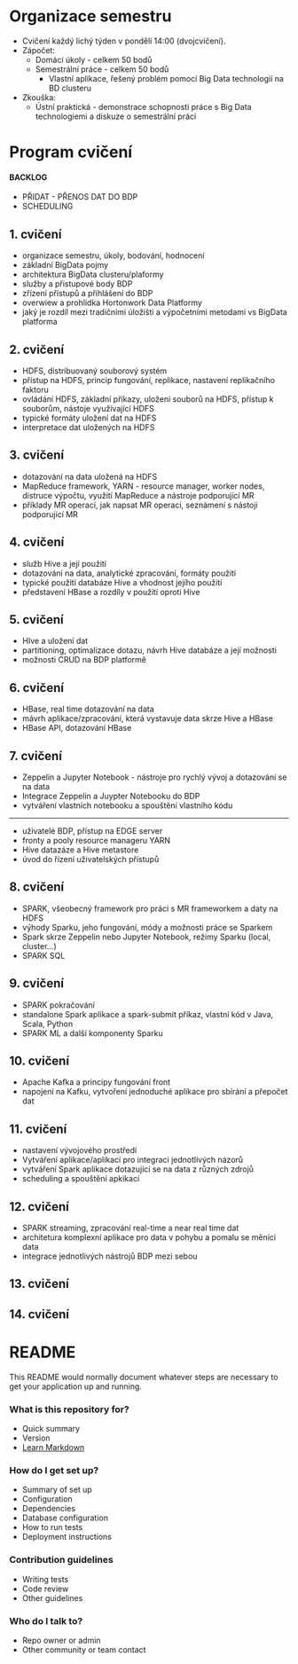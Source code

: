 # Organizace semestru

* Cvičení každý lichý týden v pondělí 14:00 (dvojcvičení).
* Zápočet:
  * Domácí úkoly - celkem 50 bodů
  * Semestrální práce - celkem 50 bodů
    * Vlastní aplikace, řešený problém pomocí Big Data technologií na BD clusteru
* Zkouška:
  * Ústní praktická - demonstrace schopnosti práce s Big Data technologiemi a diskuze o semestrální práci


# Program cvičení

#### BACKLOG
- PŘIDAT - PŘENOS DAT DO BDP
- SCHEDULING


## 1. cvičení

- organizace semestru, úkoly, bodování, hodnocení
- základní BigData pojmy
- architektura BigData clusteru/plaformy
- služby a přistupové body BDP
- zřízení přístupů a přihlášení do BDP
- overwiew a prohlídka Hortonwork Data Platformy
- jaký je rozdíl mezi tradičními úložišti a výpočetními metodami vs BigData platforma

## 2. cvičení

- HDFS, distribuovaný souborový systém
- přístup na HDFS, princip fungování, replikace, nastavení replikačního faktoru
- ovládání HDFS, základní příkazy, uložení souborů na HDFS, přístup k souborům, nástoje využívající HDFS
- typické formáty uložení dat na HDFS
- interpretace dat uložených na HDFS

## 3. cvičení

- dotazování na data uložená na HDFS
- MapReduce framework, YARN - resource manager, worker nodes, distruce výpočtu, využití MapReduce a nástroje podporující MR
- příklady MR operací, jak napsat MR operaci, seznámení s nástoji podporující MR 

## 4. cvičení

- služb Hive a její použití
- dotazování na data, analytické zpracování, formáty použití
- typické použití databáze Hive a vhodnost jejího použití
- představení HBase a rozdíly v použití oproti Hive

## 5. cvičení

- HIve a uložení dat
- partitioning, optimalizace dotazu, návrh Hive databáze a její možnosti
- možnosti CRUD na BDP platformě

## 6. cvičení

- HBase, real time dotazování na data
- mávrh aplikace/zpracování, která vystavuje data skrze Hive a HBase
- HBase API, dotazování HBase

## 7. cvičení

- Zeppelin a Jupyter Notebook - nástroje pro rychlý vývoj a dotazování se na data
- Integrace Zeppelin a Juypter Notebooku do BDP
- vytváření vlastních notebooku a spouštění vlastního kódu

----------------------

- uživatelé BDP, přístup na EDGE server
- fronty a pooly resource manageru YARN
- Hive datazáze a Hive metastore
- úvod do řízení uživatelských přístupů

## 8. cvičení

- SPARK, všeobecný framework pro práci s MR frameworkem a daty na HDFS
- výhody Sparku, jeho fungování, módy a možnosti práce se Sparkem
- Spark skrze Zeppelin nebo Jupyter Notebook, režimy Sparku (local, cluster...)
- SPARK SQL

## 9. cvičení

- SPARK pokračování
- standalone Spark aplikace a spark-submit příkaz, vlastní kód v Java, Scala, Python
- SPARK ML a další komponenty Sparku

## 10. cvičení

- Apache Kafka a principy fungování front
- napojení na Kafku, vytvoření jednoduché aplikace pro sbírání a přepočet dat

## 11. cvičení

- nastavení vývojového prostředí
- Vytváření aplikace/aplikací pro integraci jednotlivých názorů
- vytváření Spark aplikace dotazující se na data z různých zdrojů
- scheduling a spouštění apkikací

## 12. cvičení

- SPARK streaming, zpracování real-time a near real time dat
- architetura komplexní aplikace pro data v pohybu a pomalu se měnící data
- integrace jednotlivých nástrojů BDP mezi sebou

## 13. cvičení



## 14. cvičení




# README #

This README would normally document whatever steps are necessary to get your application up and running.

### What is this repository for? ###

* Quick summary
* Version
* [Learn Markdown](https://bitbucket.org/tutorials/markdowndemo)

### How do I get set up? ###

* Summary of set up
* Configuration
* Dependencies
* Database configuration
* How to run tests
* Deployment instructions

### Contribution guidelines ###

* Writing tests
* Code review
* Other guidelines

### Who do I talk to? ###

* Repo owner or admin
* Other community or team contact
